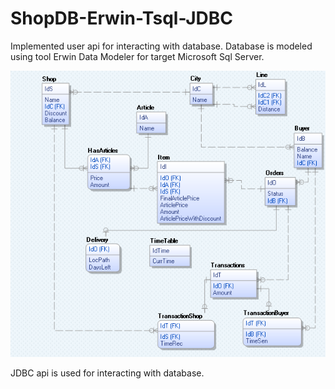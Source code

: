# ShopDB-Erwin-Tsql-JDBC
Implemented user api for interacting with database.
Database is modeled using tool Erwin Data Modeler for target Microsoft Sql Server.

![Model](https://raw.githubusercontent.com/nikola00nikola/ShopDB-Erwin-Tsql-JDBC-/main/erwin%20data%20modeler/model.png)

JDBC api is used for interacting with database.
